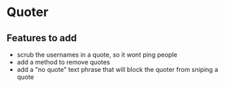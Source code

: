 # Quoter

## Features to add
- scrub the usernames in a quote, so it wont ping people
- add a method to remove quotes
- add a "no quote" text phrase that will block the quoter from sniping a quote
